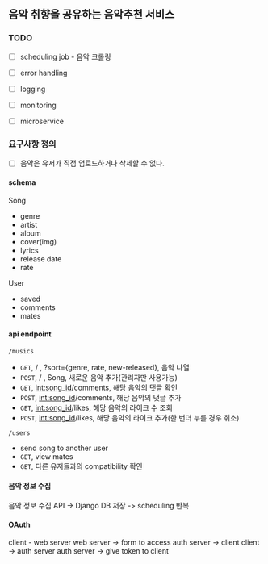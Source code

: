 ## 음악 취향을 공유하는 음악추천 서비스

### TODO
- [ ] scheduling job - 음악 크롤링
- [ ] error handling
- [ ] logging
- [ ] monitoring
- [ ] microservice


### 요구사항 정의
- [ ] 음악은 유저가 직접 업로드하거나 삭제할 수 없다.


#### schema
Song
- genre
- artist
- album
- cover(img)
- lyrics
- release date
- rate

User
- saved
- comments
- mates


#### api endpoint
`/musics`
- `GET`, / , ?sort={genre, rate, new-released}, 음악 나열
- `POST`, / , Song, 새로운 음악 추가(관리자만 사용가능)
- `GET`, <int:song_id>/comments, 해당 음악의 댓글 확인
- `POST`, <int:song_id>/comments, 해당 음악의 댓글 추가
- `GET`, <int:song_id>/likes, 해당 음악의 라이크 수 조회
- `POST`, <int:song_id>/likes, 해당 음악의 라이크 추가(한 번더 누를 경우 취소)

`/users`
- send song to another user
- `GET`, view mates
- `GET`, 다른 유저들과의 compatibility 확인


#### 음악 정보 수집
음악 정보 수집 API -> Django DB 저장 -> scheduling 반복

#### OAuth

client - web server
web server -> form to access auth server -> client 
client -> auth server
auth server -> give token to client

